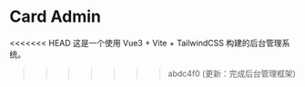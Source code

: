 # Card Admin

<<<<<<< HEAD
这是一个使用 Vue3 + Vite + TailwindCSS 构建的后台管理系统。
>>>>>>> abdc4f0 (更新：完成后台管理框架)
   
 